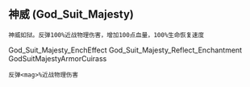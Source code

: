 ## 神威 (God_Suit_Majesty)

```
神威如狱。反弹100%近战物理伤害，增加100点血量，100%生命恢复速度
```

God_Suit_Majesty_EnchEffect
God_Suit_Majesty_Reflect_Enchantment
GodSuitMajestyArmorCuirass

```
反弹<mag>%近战物理伤害
```